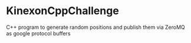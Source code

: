 # KinexonCppChallenge
C++ program to generate random positions and publish them via ZeroMQ as google protocol buffers
